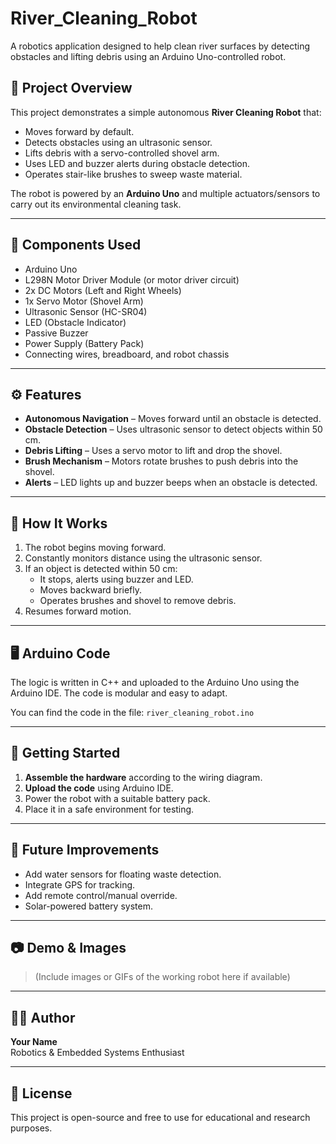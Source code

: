 # River_Cleaning_Robot

A robotics application designed to help clean river surfaces by detecting obstacles and lifting debris using an Arduino Uno-controlled robot.

## 📌 Project Overview

This project demonstrates a simple autonomous **River Cleaning Robot** that:
- Moves forward by default.
- Detects obstacles using an ultrasonic sensor.
- Lifts debris with a servo-controlled shovel arm.
- Uses LED and buzzer alerts during obstacle detection.
- Operates stair-like brushes to sweep waste material.

The robot is powered by an **Arduino Uno** and multiple actuators/sensors to carry out its environmental cleaning task.

---

## 🔧 Components Used

- Arduino Uno
- L298N Motor Driver Module (or motor driver circuit)
- 2x DC Motors (Left and Right Wheels)
- 1x Servo Motor (Shovel Arm)
- Ultrasonic Sensor (HC-SR04)
- LED (Obstacle Indicator)
- Passive Buzzer
- Power Supply (Battery Pack)
- Connecting wires, breadboard, and robot chassis

---

## ⚙️ Features

- **Autonomous Navigation** – Moves forward until an obstacle is detected.
- **Obstacle Detection** – Uses ultrasonic sensor to detect objects within 50 cm.
- **Debris Lifting** – Uses a servo motor to lift and drop the shovel.
- **Brush Mechanism** – Motors rotate brushes to push debris into the shovel.
- **Alerts** – LED lights up and buzzer beeps when an obstacle is detected.

---

## 🧠 How It Works

1. The robot begins moving forward.
2. Constantly monitors distance using the ultrasonic sensor.
3. If an object is detected within 50 cm:
   - It stops, alerts using buzzer and LED.
   - Moves backward briefly.
   - Operates brushes and shovel to remove debris.
4. Resumes forward motion.

---

## 🖥️ Arduino Code

The logic is written in C++ and uploaded to the Arduino Uno using the Arduino IDE. The code is modular and easy to adapt.

You can find the code in the file: `river_cleaning_robot.ino`

---

## 🚀 Getting Started

1. **Assemble the hardware** according to the wiring diagram.
2. **Upload the code** using Arduino IDE.
3. Power the robot with a suitable battery pack.
4. Place it in a safe environment for testing.

---

## 📝 Future Improvements

- Add water sensors for floating waste detection.
- Integrate GPS for tracking.
- Add remote control/manual override.
- Solar-powered battery system.

---

## 📷 Demo & Images

> (Include images or GIFs of the working robot here if available)

---

## 🧑‍💻 Author

**Your Name**  
Robotics & Embedded Systems Enthusiast

---

## 📄 License

This project is open-source and free to use for educational and research purposes.

